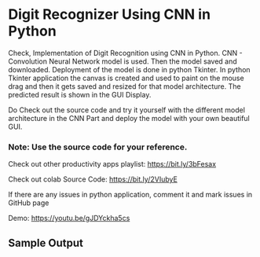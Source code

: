 # Digit Recognizer Using CNN in Python

Check, Implementation of Digit Recognition using CNN in Python. CNN - Convolution Neural Network model is used. 
Then the model saved and downloaded. Deployment of the model is done in python Tkinter.
In python Tkinter application the canvas is created and used to paint on the mouse drag and
then it gets saved and resized for that model architecture. The predicted result is shown in 
the GUI Display.

Do Check out the source code and try it yourself with the different model architecture in the 
CNN Part and deploy the model with your own beautiful GUI. 

### Note: Use the source code for your reference.

Check out other productivity apps playlist: https://bit.ly/3bFesax

Check out colab Source Code: https://bit.ly/2VIubyE

If there are any issues in python application, comment it and mark issues in GitHub page

Demo: https://youtu.be/gJDYckha5cs
  
## Sample Output
